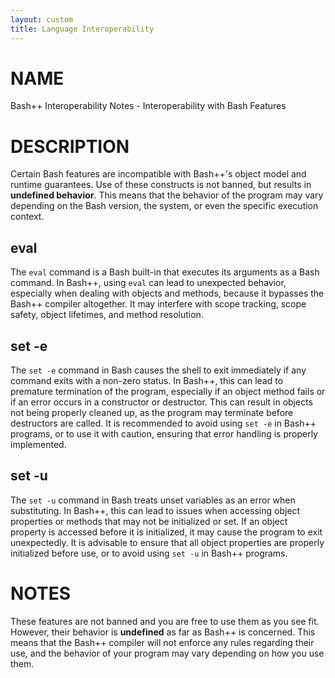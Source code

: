 ```yaml
---
layout: custom
title: Language Interoperability
---
```

# NAME

Bash++ Interoperability Notes - Interoperability with Bash Features

# DESCRIPTION

Certain Bash features are incompatible with Bash++'s object model and runtime guarantees. Use of these constructs is not banned, but results in **undefined behavior**. This means that the behavior of the program may vary depending on the Bash version, the system, or even the specific execution context.

## eval

The `eval` command is a Bash built-in that executes its arguments as a Bash command. In Bash++, using `eval` can lead to unexpected behavior, especially when dealing with objects and methods, because it bypasses the Bash++ compiler altogether. It may interfere with scope tracking, scope safety, object lifetimes, and method resolution.

## set -e

The `set -e` command in Bash causes the shell to exit immediately if any command exits with a non-zero status. In Bash++, this can lead to premature termination of the program, especially if an object method fails or if an error occurs in a constructor or destructor. This can result in objects not being properly cleaned up, as the program may terminate before destructors are called. It is recommended to avoid using `set -e` in Bash++ programs, or to use it with caution, ensuring that error handling is properly implemented.

## set -u

The `set -u` command in Bash treats unset variables as an error when substituting. In Bash++, this can lead to issues when accessing object properties or methods that may not be initialized or set. If an object property is accessed before it is initialized, it may cause the program to exit unexpectedly. It is advisable to ensure that all object properties are properly initialized before use, or to avoid using `set -u` in Bash++ programs.

# NOTES

These features are not banned and you are free to use them as you see fit. However, their behavior is **undefined** as far as Bash++ is concerned. This means that the Bash++ compiler will not enforce any rules regarding their use, and the behavior of your program may vary depending on how you use them.
